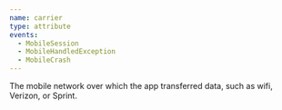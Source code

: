 ```yaml
---
name: carrier
type: attribute
events:
  - MobileSession
  - MobileHandledException
  - MobileCrash
---
```


The mobile network over which the app transferred data, such as wifi, Verizon, or Sprint.

